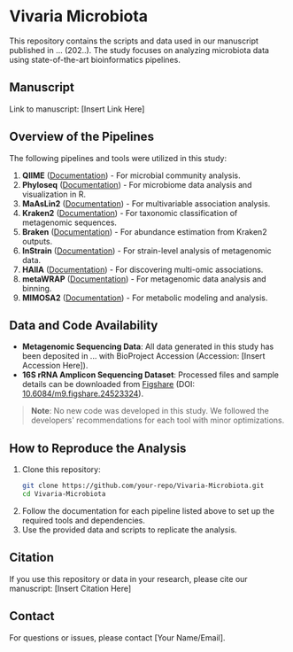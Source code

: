 # Vivaria Microbiota

This repository contains the scripts and data used in our manuscript published in ... (202..). The study focuses on analyzing microbiota data using state-of-the-art bioinformatics pipelines. 

## Manuscript
Link to manuscript: [Insert Link Here]

## Overview of the Pipelines
The following pipelines and tools were utilized in this study:

1. **QIIME** ([Documentation](http://qiime.org)) - For microbial community analysis.
2. **Phyloseq** ([Documentation](https://joey711.github.io/phyloseq/)) - For microbiome data analysis and visualization in R.
3. **MaAsLin2** ([Documentation](https://huttenhower.sph.harvard.edu/maaslin/)) - For multivariable association analysis.
4. **Kraken2** ([Documentation](https://ccb.jhu.edu/software/kraken2/)) - For taxonomic classification of metagenomic sequences.
5. **Braken** ([Documentation](https://ccb.jhu.edu/software/bracken/)) - For abundance estimation from Kraken2 outputs.
6. **InStrain** ([Documentation](https://instrain.readthedocs.io/en/latest/)) - For strain-level analysis of metagenomic data.
7. **HAllA** ([Documentation](https://huttenhower.sph.harvard.edu/halla/)) - For discovering multi-omic associations.
8. **metaWRAP** ([Documentation](https://github.com/bxlab/metaWRAP)) - For metagenomic data analysis and binning.
9. **MIMOSA2** ([Documentation](https://borenstein-lab.github.io/MIMOSA2shiny/)) - For metabolic modeling and analysis.

## Data and Code Availability
- **Metagenomic Sequencing Data**: All data generated in this study has been deposited in ... with BioProject Accession (Accession: [Insert Accession Here]).
- **16S rRNA Amplicon Sequencing Dataset**: Processed files and sample details can be downloaded from [Figshare](https://figshare.com/s/6b9e2c30c49bef0790ef) (DOI: [10.6084/m9.figshare.24523324](https://doi.org/10.6084/m9.figshare.24523324)).

> **Note**: No new code was developed in this study. We followed the developers' recommendations for each tool with minor optimizations.

## How to Reproduce the Analysis
1. Clone this repository:
   ```bash
   git clone https://github.com/your-repo/Vivaria-Microbiota.git
   cd Vivaria-Microbiota
   ```
2. Follow the documentation for each pipeline listed above to set up the required tools and dependencies.
3. Use the provided data and scripts to replicate the analysis.

## Citation
If you use this repository or data in your research, please cite our manuscript:
[Insert Citation Here]

## Contact
For questions or issues, please contact [Your Name/Email].



